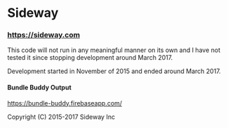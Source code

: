 # Sideway

### https://sideway.com

This code will not run in any meaningful manner on its own and I have not tested it since stopping development around March 2017.

Development started in November of 2015 and ended around March 2017.

#### Bundle Buddy Output

https://bundle-buddy.firebaseapp.com/



Copyright (C) 2015-2017 Sideway Inc
